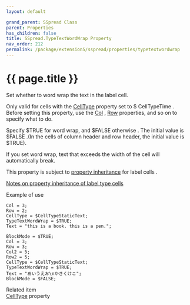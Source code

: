 ```yaml
---
layout: default

grand_parent: SSpread Class
parent: Properties
has_children: false
title: SSpread.TypeTextWordWrap Property
nav_order: 212
permalink: /package/extension5/sspread/properties/typetextwordwrap
---
```

# {{ page.title }}

Set whether to word wrap the text in the label cell.

Only valid for cells with the <a href="/package/extension5/sspread/properties/celltype">CellType</a> property set to $ CellTypeTime .
Before setting this property, use the <a href="/package/extension5/sspread/properties/col">Col</a> , <a href="/package/extension5/sspread/properties/row">Row</a> properties, and so on to specify what to do.

Specify $TRUE for word wrap, and $FALSE otherwise .
The initial value is $FALSE .(In the cells of column header and row header, the initial value is $TRUE).

If you set word wrap, text that exceeds the width of the cell will automatically break.

This property is subject to <a href="/package/extension5/sspread/properties/celltype#property-inheritance-for-each-cell-data-type">property inheritance</a> for label cells .

<a href="/package/extension5/sspread/properties/celltype#notes-on-property-inheritance-of-label-type-cells">Notes on property inheritance of label type cells</a>

Example of use
```
Col = 3;
Row = 2;
CellType = $CellTypeStaticText;
TypeTextWordWrap = $TRUE;
Text = "this is a book. this is a pen.";
 
BlockMode = $TRUE;
Col = 3;
Row = 3;
Col2 = 5;
Row2 = 5;
CellType = $CellTypeStaticText;
TypeTextWordWrap = $TRUE;
Text = "あいうえお\nかきくけこ";
BlockMode = $FALSE;
```

Related item<br>
<a href="/package/extension5/sspread/properties/celltype">CellType</a> property